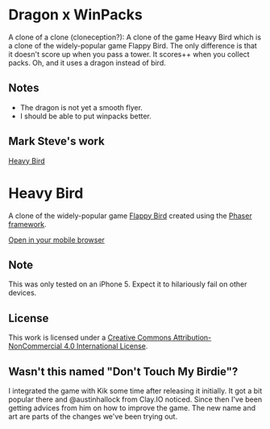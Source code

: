 # Dragon x WinPacks
A clone of a clone (cloneception?): A clone of the game Heavy Bird which is a clone of the widely-popular game Flappy Bird. The only difference is that it doesn't score up when you pass a tower. It scores++ when you collect packs. Oh, and it uses a dragon instead of bird.

## Notes
* The dragon is not yet a smooth flyer.
* I should be able to put winpacks better.

## Mark Steve's work
[Heavy Bird](http://marksteve.com/dtmb/)

# Heavy Bird

A clone of the widely-popular game [Flappy Bird](http://en.wikipedia.org/wiki/Flappy_Bird) created using the [Phaser framework](http://phaser.io/).

[Open in your mobile browser](http://marksteve.com/dtmb)

## Note

This was only tested on an iPhone 5. Expect it to hilariously fail on other devices.

## License

This work is licensed under a [Creative Commons Attribution-NonCommercial 4.0 International License](http://creativecommons.org/licenses/by-nc/4.0/).


## Wasn't this named "Don't Touch My Birdie"?

I integrated the game with Kik some time after releasing it initially. It got a bit popular there and @austinhallock from Clay.IO noticed. Since then I've been getting advices from him on how to improve the game. The new name and art are parts of the changes we've been trying out.
